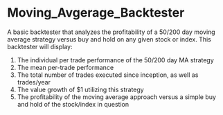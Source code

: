 # Moving_Avgerage_Backtester
A basic backtester that analyzes the profitability of a 50/200 day moving average strategy versus buy and hold on any given stock or index.
This backtester will display:
1. The individual per trade performance of the 50/200 day MA strategy
2. The mean per-trade performance
3. The total number of trades executed since inception, as well as trades/year
4. The value growth of $1 utilizing this strategy
5. The profitability of the moving average approach versus a simple buy and hold of the stock/index in question
